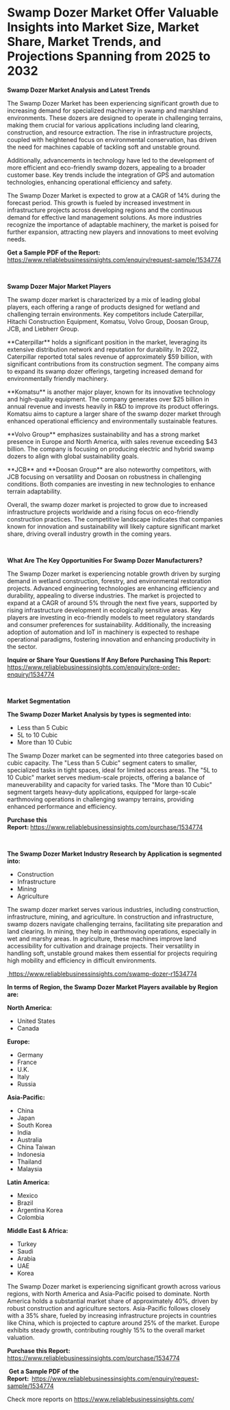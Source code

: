 <p><h1>Swamp Dozer Market Offer Valuable Insights into Market Size, Market Share, Market Trends, and Projections Spanning from 2025 to 2032</h1></p><p><strong>Swamp Dozer Market Analysis and Latest Trends</strong></p>
<p><p>The Swamp Dozer Market has been experiencing significant growth due to increasing demand for specialized machinery in swamp and marshland environments. These dozers are designed to operate in challenging terrains, making them crucial for various applications including land clearing, construction, and resource extraction. The rise in infrastructure projects, coupled with heightened focus on environmental conservation, has driven the need for machines capable of tackling soft and unstable ground. </p><p>Additionally, advancements in technology have led to the development of more efficient and eco-friendly swamp dozers, appealing to a broader customer base. Key trends include the integration of GPS and automation technologies, enhancing operational efficiency and safety. </p><p>The Swamp Dozer Market is expected to grow at a CAGR of 14% during the forecast period. This growth is fueled by increased investment in infrastructure projects across developing regions and the continuous demand for effective land management solutions. As more industries recognize the importance of adaptable machinery, the market is poised for further expansion, attracting new players and innovations to meet evolving needs.</p></p>
<p><strong>Get a Sample PDF of the Report:&nbsp;</strong> <a href="https://www.reliablebusinessinsights.com/enquiry/request-sample/1534774?utm_campaign=2760&utm_medium=2&utm_source=Github&utm_content=ia&utm_term=08042025&utm_id=swamp-dozer">https://www.reliablebusinessinsights.com/enquiry/request-sample/1534774</a></p>
<p>&nbsp;</p>
<p><strong>Swamp Dozer Major Market Players</strong></p>
<p><p>The swamp dozer market is characterized by a mix of leading global players, each offering a range of products designed for wetland and challenging terrain environments. Key competitors include Caterpillar, Hitachi Construction Equipment, Komatsu, Volvo Group, Doosan Group, JCB, and Liebherr Group.</p><p>**Caterpillar** holds a significant position in the market, leveraging its extensive distribution network and reputation for durability. In 2022, Caterpillar reported total sales revenue of approximately $59 billion, with significant contributions from its construction segment. The company aims to expand its swamp dozer offerings, targeting increased demand for environmentally friendly machinery.</p><p>**Komatsu** is another major player, known for its innovative technology and high-quality equipment. The company generates over $25 billion in annual revenue and invests heavily in R&D to improve its product offerings. Komatsu aims to capture a larger share of the swamp dozer market through enhanced operational efficiency and environmentally sustainable features.</p><p>**Volvo Group** emphasizes sustainability and has a strong market presence in Europe and North America, with sales revenue exceeding $43 billion. The company is focusing on producing electric and hybrid swamp dozers to align with global sustainability goals.</p><p>**JCB** and **Doosan Group** are also noteworthy competitors, with JCB focusing on versatility and Doosan on robustness in challenging conditions. Both companies are investing in new technologies to enhance terrain adaptability.</p><p>Overall, the swamp dozer market is projected to grow due to increased infrastructure projects worldwide and a rising focus on eco-friendly construction practices. The competitive landscape indicates that companies known for innovation and sustainability will likely capture significant market share, driving overall industry growth in the coming years.</p></p>
<p>&nbsp;</p>
<p><strong>What Are The Key Opportunities For Swamp Dozer Manufacturers?</strong></p>
<p><p>The Swamp Dozer market is experiencing notable growth driven by surging demand in wetland construction, forestry, and environmental restoration projects. Advanced engineering technologies are enhancing efficiency and durability, appealing to diverse industries. The market is projected to expand at a CAGR of around 5% through the next five years, supported by rising infrastructure development in ecologically sensitive areas. Key players are investing in eco-friendly models to meet regulatory standards and consumer preferences for sustainability. Additionally, the increasing adoption of automation and IoT in machinery is expected to reshape operational paradigms, fostering innovation and enhancing productivity in the sector.</p></p>
<p><strong>Inquire or Share Your Questions If Any Before Purchasing This Report:</strong> <a href="https://www.reliablebusinessinsights.com/enquiry/pre-order-enquiry/1534774?utm_campaign=2760&utm_medium=2&utm_source=Github&utm_content=ia&utm_term=08042025&utm_id=swamp-dozer">https://www.reliablebusinessinsights.com/enquiry/pre-order-enquiry/1534774</a></p>
<p>&nbsp;</p>
<p><strong>Market Segmentation</strong></p>
<p><strong>The Swamp Dozer Market Analysis by types is segmented into:</strong></p>
<p><ul><li>Less than 5 Cubic</li><li>5L to 10 Cubic</li><li>More than 10 Cubic</li></ul></p>
<p><p>The Swamp Dozer market can be segmented into three categories based on cubic capacity. The "Less than 5 Cubic" segment caters to smaller, specialized tasks in tight spaces, ideal for limited access areas. The "5L to 10 Cubic" market serves medium-scale projects, offering a balance of maneuverability and capacity for varied tasks. The "More than 10 Cubic" segment targets heavy-duty applications, equipped for large-scale earthmoving operations in challenging swampy terrains, providing enhanced performance and efficiency.</p></p>
<p><strong>Purchase this Report:&nbsp;</strong><a href="https://www.reliablebusinessinsights.com/purchase/1534774?utm_campaign=2760&utm_medium=2&utm_source=Github&utm_content=ia&utm_term=08042025&utm_id=swamp-dozer">https://www.reliablebusinessinsights.com/purchase/1534774</a></p>
<p>&nbsp;</p>
<p><strong>The Swamp Dozer Market Industry Research by Application is segmented into:</strong></p>
<p><ul><li>Construction</li><li>Infrastructure</li><li>Mining</li><li>Agriculture</li></ul></p>
<p><p>The swamp dozer market serves various industries, including construction, infrastructure, mining, and agriculture. In construction and infrastructure, swamp dozers navigate challenging terrains, facilitating site preparation and land clearing. In mining, they help in earthmoving operations, especially in wet and marshy areas. In agriculture, these machines improve land accessibility for cultivation and drainage projects. Their versatility in handling soft, unstable ground makes them essential for projects requiring high mobility and efficiency in difficult environments.</p></p>
<p><a href="https://www.reliablebusinessinsights.com/swamp-dozer-r1534774?utm_campaign=2760&utm_medium=2&utm_source=Github&utm_content=ia&utm_term=08042025&utm_id=swamp-dozer">&nbsp;https://www.reliablebusinessinsights.com/swamp-dozer-r1534774</a></p>
<p><strong>In terms of Region, the Swamp Dozer Market Players available by Region are:</strong></p>
<p>
    <p> <strong> North America: </strong>
        <ul>
            <li>United States</li>
            <li>Canada</li>
        </ul>
        </p> 
    <p> <strong> Europe: </strong>
        <ul>
            <li>Germany</li>
            <li>France</li>
            <li>U.K.</li>
            <li>Italy</li>
            <li>Russia</li>
        </ul>
        </p> 
    <p> <strong> Asia-Pacific: </strong>
        <ul>
            <li>China</li>
            <li>Japan</li>
            <li>South Korea</li>
            <li>India</li>
            <li>Australia</li>
            <li>China Taiwan</li>
            <li>Indonesia</li>
            <li>Thailand</li>
            <li>Malaysia</li>
        </ul>
        </p> 
    <p> <strong> Latin America: </strong>
        <ul>
            <li>Mexico</li>
            <li>Brazil</li>
            <li>Argentina Korea</li>
            <li>Colombia</li>
        </ul>
        </p> 
    <p> <strong> Middle East & Africa: </strong>
        <ul>
            <li>Turkey</li>
            <li>Saudi</li>
            <li>Arabia</li>
            <li>UAE</li>
            <li>Korea</li>
        </ul>
    </p>
    </p>
<p><p>The Swamp Dozer market is experiencing significant growth across various regions, with North America and Asia-Pacific poised to dominate. North America holds a substantial market share of approximately 40%, driven by robust construction and agriculture sectors. Asia-Pacific follows closely with a 35% share, fueled by increasing infrastructure projects in countries like China, which is projected to capture around 25% of the market. Europe exhibits steady growth, contributing roughly 15% to the overall market valuation.</p></p>
<p><strong>Purchase this Report: </strong><a href="https://www.reliablebusinessinsights.com/purchase/1534774?utm_campaign=2760&utm_medium=2&utm_source=Github&utm_content=ia&utm_term=08042025&utm_id=swamp-dozer">https://www.reliablebusinessinsights.com/purchase/1534774</a></p>
<p>&nbsp;<strong>Get a Sample PDF of the Report:&nbsp;&nbsp;</strong><a href="https://www.reliablebusinessinsights.com/enquiry/request-sample/1534774?utm_campaign=2760&utm_medium=2&utm_source=Github&utm_content=ia&utm_term=08042025&utm_id=swamp-dozer">https://www.reliablebusinessinsights.com/enquiry/request-sample/1534774</a></p>
<p><strong></strong></p>
<p>Check more reports on <a href="https://www.reliablebusinessinsights.com/?utm_campaign=2760&utm_medium=2&utm_source=Github&utm_content=ia&utm_term=08042025&utm_id=swamp-dozer">https://www.reliablebusinessinsights.com/</a></p>